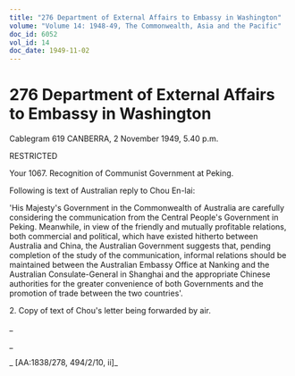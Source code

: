 ```yaml
---
title: "276 Department of External Affairs to Embassy in Washington"
volume: "Volume 14: 1948-49, The Commonwealth, Asia and the Pacific"
doc_id: 6052
vol_id: 14
doc_date: 1949-11-02
---
```


# 276 Department of External Affairs to Embassy in Washington

Cablegram 619 CANBERRA, 2 November 1949, 5.40 p.m.

RESTRICTED

Your 1067. Recognition of Communist Government at Peking.

Following is text of Australian reply to Chou En-lai:

'His Majesty's Government in the Commonwealth of Australia are carefully considering the communication from the Central People's Government in Peking. Meanwhile, in view of the friendly and mutually profitable relations, both commercial and political, which have existed hitherto between Australia and China, the Australian Government suggests that, pending completion of the study of the communication, informal relations should be maintained between the Australian Embassy Office at Nanking and the Australian Consulate-General in Shanghai and the appropriate Chinese authorities for the greater convenience of both Governments and the promotion of trade between the two countries'.

2\. Copy of text of Chou's letter being forwarded by air.

_

_

_ [AA:1838/278, 494/2/10, ii]_

